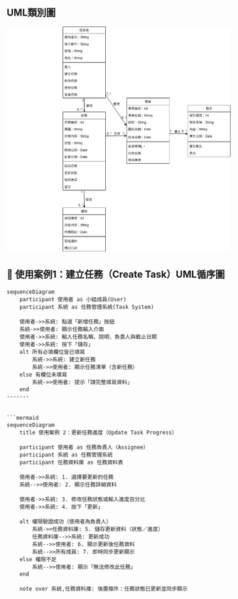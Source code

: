 ## UML類別圖
![UML1](UML1.png)

## 📝 使用案例1：建立任務（Create Task）UML循序圖

```mermaid
sequenceDiagram
    participant 使用者 as 小組成員(User)
    participant 系統 as 任務管理系統(Task System)

    使用者->>系統: 點選「新增任務」按鈕
    系統->>使用者: 顯示任務輸入介面
    使用者->>系統: 輸入任務名稱、說明、負責人與截止日期
    使用者->>系統: 按下「儲存」
    alt 所有必填欄位皆已填寫
        系統->>系統: 建立新任務
        系統->>使用者: 顯示任務清單（含新任務）
    else 有欄位未填寫
        系統->>使用者: 提示「請完整填寫資料」
    end
-------


```mermaid
sequenceDiagram
    title 使用案例 2：更新任務進度（Update Task Progress）

    participant 使用者 as 任務負責人（Assignee）
    participant 系統 as 任務管理系統
    participant 任務資料庫 as 任務資料表

    使用者->>系統: 1. 選擇要更新的任務
    系統-->>使用者: 2. 顯示任務詳細資料

    使用者->>系統: 3. 修改任務狀態或輸入進度百分比
    使用者->>系統: 4. 按下「更新」

    alt 權限驗證成功（使用者為負責人）
        系統->>任務資料庫: 5. 儲存更新資料（狀態／進度）
        任務資料庫-->>系統: 更新成功
        系統-->>使用者: 6. 顯示更新後任務資料
        系統-->>所有成員: 7. 即時同步更新顯示
    else 權限不足
        系統-->>使用者: 顯示「無法修改此任務」
    end

    note over 系統,任務資料庫: 後置條件：任務狀態已更新並同步顯示
```

```
